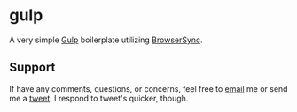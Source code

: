 # gulp
A very simple [Gulp](http://gulpjs.com/) boilerplate utilizing [BrowserSync](https://browsersync.io/).

## Support
If have any comments, questions, or concerns, feel free to [email](mailto:hi@mtk.me) me or send me a [tweet](http://twitter.com/_mkos).  I respond to tweet's quicker, though.